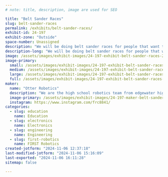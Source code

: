 ```yaml
---
# note: title, description, image are used for SEO

title: "Belt Sander Races"
slug: belt-sander-races
permalink: /exhibits/belt-sander-races/
exhibit-id: 24-197
exhibit-zone: "Outside"
space-number: Unassigned
description: "We will be doing belt sander races for people that want to participate."
description-long: "We will be doing belt sander races for people that want to participate."
image: /assets/images/exhibit-images/24-197-exhibit-belt-sander-races-20240210-105944-large.jpg
image-primary: 
  small: /assets/images/exhibit-images/24-197-exhibit-belt-sander-races-20240210-105944-small.jpg
  medium: /assets/images/exhibit-images/24-197-exhibit-belt-sander-races-20240210-105944-medium.jpg
  large: /assets/images/exhibit-images/24-197-exhibit-belt-sander-races-20240210-105944-large.jpg
  full: /assets/images/exhibit-images/24-197-exhibit-belt-sander-races-20240210-105944-full.jpg
maker: 
  name: "Otter Robotics"
  description: "We are the high school robotics team from edgewater high school.  We are planning to bring one of our robots to show as well as it was suggested we run the belt sander racing."
  image-primary: /assets/images/exhibit-images/24-197-maker-belt-sander-races-otter-medium.jpg
  instagram: https://www.instagram.com/frc8841/
categories: 
  - slug: education
    name: Education
  - slug: electronics
    name: Electronics
  - slug: engineering
    name: Engineering
  - slug: first-robotics
    name: FIRST Robotics
created-jotform: "2024-11-06 12:37:18"
last-modified-jotform: "2024-11-06 15:16:09"
last-exported: "2024-11-06 16:11:28"
sitemap: false

---
```

